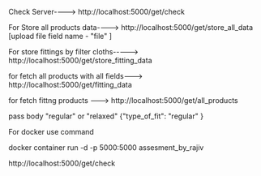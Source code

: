 Check Server---->
http://localhost:5000/get/check

For Store all products data---->
http://localhost:5000/get/store_all_data
[upload file field name - "file" ]

For store fittings by filter cloths----->
http://localhost:5000/get/store_fitting_data

for fetch all products with all fields--->
http://localhost:5000/get/fitting_data

for fetch fittng products --->
http://localhost:5000/get/all_products

pass body "regular" or "relaxed"
{"type_of_fit": "regular"  }


For docker use command 

docker container run -d -p 5000:5000 assesment_by_rajiv

http://localhost:5000/get/check
